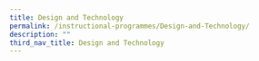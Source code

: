 ```yaml
---
title: Design and Technology
permalink: /instructional-programmes/Design-and-Technology/
description: ""
third_nav_title: Design and Technology
---
```

